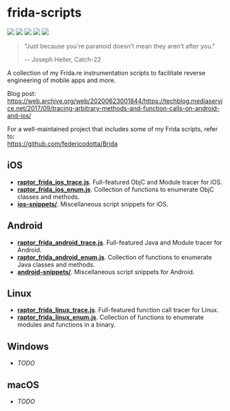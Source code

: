 # frida-scripts
[![](https://img.shields.io/github/stars/0xdea/frida-scripts.svg?style=flat&color=yellow)](https://github.com/0xdea/frida-scripts)
[![](https://img.shields.io/github/forks/0xdea/frida-scripts.svg?style=flat&color=green)](https://github.com/0xdea/frida-scripts)
[![](https://img.shields.io/github/watchers/0xdea/frida-scripts.svg?style=flat&color=red)](https://github.com/0xdea/frida-scripts)
[![](https://img.shields.io/badge/twitter-%400xdea-blue.svg)](https://twitter.com/0xdea)
[![](https://img.shields.io/badge/mastodon-%40raptor-purple.svg)](https://infosec.exchange/@raptor)

> "Just because you're paranoid doesn't mean they aren't after you." 
>
> -- Joseph Heller, Catch-22

A collection of my Frida.re instrumentation scripts to facilitate reverse engineering of mobile apps and more.

Blog post:  
https://web.archive.org/web/20200623001844/https://techblog.mediaservice.net/2017/09/tracing-arbitrary-methods-and-function-calls-on-android-and-ios/

For a well-maintained project that includes some of my Frida scripts, refer to:  
https://github.com/federicodotta/Brida

## iOS
* [**raptor_frida_ios_trace.js**](https://github.com/0xdea/frida-scripts/blob/master/raptor_frida_ios_trace.js). Full-featured ObjC and Module tracer for iOS.
* [**raptor_frida_ios_enum.js**](https://github.com/0xdea/frida-scripts/blob/master/raptor_frida_ios_enum.js). Collection of functions to enumerate ObjC classes and methods.
* [**ios-snippets/**](https://github.com/0xdea/frida-scripts/tree/master/ios-snippets). Miscellaneous script snippets for iOS.

## Android
* [**raptor_frida_android_trace.js**](https://github.com/0xdea/frida-scripts/blob/master/raptor_frida_android_trace.js). Full-featured Java and Module tracer for Android.
* [**raptor_frida_android_enum.js**](https://github.com/0xdea/frida-scripts/blob/master/raptor_frida_android_enum.js). Collection of functions to enumerate Java classes and methods.
* [**android-snippets/**](https://github.com/0xdea/frida-scripts/tree/master/android-snippets). Miscellaneous script snippets for Android.

## Linux
* [**raptor_frida_linux_trace.js**](https://github.com/0xdea/frida-scripts/blob/master/raptor_frida_linux_trace.js). Full-featured function call tracer for Linux.
* [**raptor_frida_linux_enum.js**](https://github.com/0xdea/frida-scripts/blob/master/raptor_frida_linux_enum.js). Collection of functions to enumerate modules and functions in a binary.

## Windows
* *TODO*

## macOS
* *TODO*
